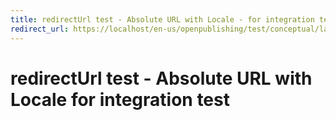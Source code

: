 ```yaml
---
title: redirectUrl test - Absolute URL with Locale - for integration test
redirect_url: https://localhost/en-us/openpublishing/test/conceptual/large
---
```



# redirectUrl test - Absolute URL with Locale for integration test

 
